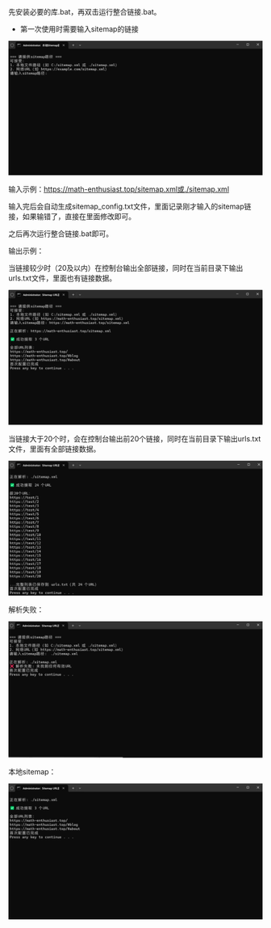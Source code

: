 先安装必要的库.bat，再双击运行整合链接.bat。

- 第一次使用时需要输入sitemap的链接

<img src=".\fig\1.png">

输入示例：https://math-enthusiast.top/sitemap.xml或./sitemap.xml

输入完后会自动生成sitemap_config.txt文件，里面记录刚才输入的sitemap链接，如果输错了，直接在里面修改即可。

之后再次运行整合链接.bat即可。

输出示例：

当链接较少时（20及以内）在控制台输出全部链接，同时在当前目录下输出urls.txt文件，里面也有链接数据。

<img src=".\fig\2.png">

当链接大于20个时，会在控制台输出前20个链接，同时在当前目录下输出urls.txt文件，里面有全部链接数据。

<img src=".\fig\3.png">

解析失败：

<img src=".\fig\4.png">

本地sitemap：

<img src=".\fig\5.png">
